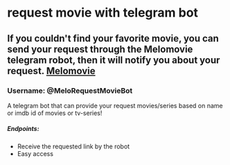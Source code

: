 # request movie with telegram bot
If you couldn't find your favorite movie, you can send your request through the Melomovie telegram robot, then it will notify you about your request.
[Melomovie](https://melomovie.com/RequestMovie)
---
### Username: @MeloRequestMovieBot

A telegram bot that can provide your request movies/series based on name or imdb id of movies or tv-series!
##### Endpoints:
+ Receive the requested link by the robot
+ Easy access

